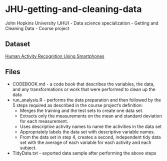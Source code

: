 # JHU-getting-and-cleaning-data
John Hopkins University (JHU) - Data science specialization - Getting and Cleaning Data - Course project

## Dataset
[Human Activity Recognition Using Smartphones](http://archive.ics.uci.edu/ml/datasets/Human+Activity+Recognition+Using+Smartphones)

## Files
* CODEBOOK.md - a code book that describes the variables, the data, and any transformations or work that were performed to clean up the data
* run_analysis.R - performs the data preparation and then followed by the 5 steps required as described in the course project’s definition:
  * Merges the training and the test sets to create one data set.
  * Extracts only the measurements on the mean and standard deviation for each measurement. 
  * Uses descriptive activity names to name the activities in the data set
  * Appropriately labels the data set with descriptive variable names. 
  * From the data set in step 4, creates a second, independent tidy data set with the average of each variable for each activity and each subject.
* TidyData.txt - exported data sample after performing the above steps
